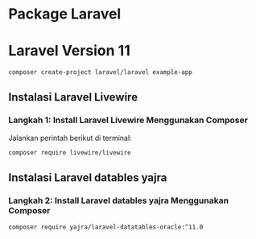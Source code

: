 # Package Laravel

# Laravel Version 11 

```bash
composer create-project laravel/laravel example-app
```


## Instalasi Laravel Livewire

### Langkah 1: Install Laravel Livewire Menggunakan Composer

Jalankan perintah berikut di terminal:

```bash
composer require livewire/livewire 
```


## Instalasi Laravel datables yajra

### Langkah 2: Install Laravel datables yajra Menggunakan Composer
```bash
composer require yajra/laravel-datatables-oracle:^11.0
```
